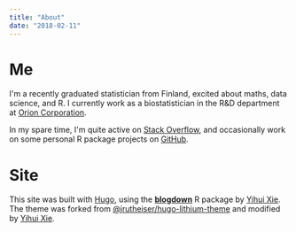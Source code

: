 ```yaml
---
title: "About"
date: "2018-02-11"
---
```


# Me

I'm a recently graduated statistician from Finland, excited about maths, data science, and R. I currently work as a biostatistician in the R&D department at [Orion Corporation](https://www.orion.fi/en).

In my spare time, I'm quite active on [Stack Overflow](https://stackoverflow.com/users/4550695/mikko-marttila), and occasionally work on some personal R package projects on [GitHub](https://github.com/mikmart).

# Site

This site was built with [Hugo](https://gohugo.io/), using the [**blogdown**](https://github.com/rstudio/blogdown) R package by [Yihui Xie](https://yihui.name). The theme was forked from [@jrutheiser/hugo-lithium-theme](https://github.com/jrutheiser/hugo-lithium-theme) and modified by [Yihui Xie](https://github.com/yihui/hugo-lithium-theme).
